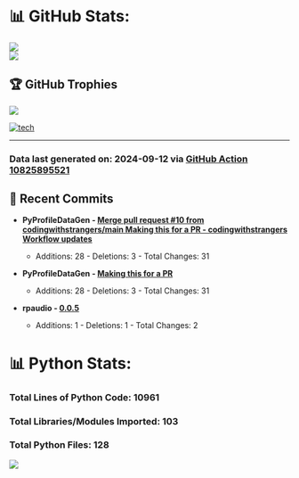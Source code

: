 # 📊 GitHub Stats:

![](https://github-readme-stats.vercel.app/api?username=codingwithstrangers&theme=radical&hide_border=false&include_all_commits=true&count_private=true)<br/>
![](https://github-readme-stats.vercel.app/api/top-langs/?username=codingwithstrangers&theme=radical&hide_border=false&include_all_commits=true&count_private=true&layout=compact)

## 🏆 GitHub Trophies

![](https://github-profile-trophy.vercel.app/?username=codingwithstrangers&theme=radical&no-frame=false&no-bg=true&margin-w=4)

[![tech](https://skillicons.dev/icons?i=godot,html,css,js,python,#mongo,#pytorch)](https://skillicons.dev)


---


### Data last generated on: 2024-09-12 via [GitHub Action 10825895521](https://github.com/sockheadrps/sockheadrps/actions/runs/10825895521)

## 🚀 Recent Commits

- **PyProfileDataGen - [Merge pull request #10 from codingwithstrangers/main  Making this for a PR - codingwithstrangers Workflow updates](https://github.com/sockheadrps/PyProfileDataGen/commit/f97c780a478a95e7f9e8ad2d8be74b7716cec1d7)**
  - Additions: 28 - Deletions: 3 - Total Changes: 31

- **PyProfileDataGen - [Making this for a PR](https://github.com/sockheadrps/PyProfileDataGen/commit/1d9f3db7552a8237c1ce9342cb6891bb2920609c)**
  - Additions: 28 - Deletions: 3 - Total Changes: 31

- **rpaudio - [0.0.5](https://github.com/sockheadrps/rpaudio/commit/1ddc3dd4d6bac5bc8039661cbc2d76f76f4f221f)**
  - Additions: 1 - Deletions: 1 - Total Changes: 2


# 📊 Python Stats:

### Total Lines of Python Code: 10961
### Total Libraries/Modules Imported: 103
### Total Python Files: 128
![](DataVisuals/data.gif)

